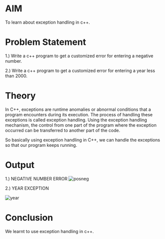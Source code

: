 # AIM
To learn about exception handling in c++.

# Problem Statement

1.) Write a c++ program to get a customized error for entering a negative number.

2.) Write a c++ program to get a customized error for entering a year less than 2000.

# Theory

In C++, exceptions are runtime anomalies or abnormal conditions that a program encounters during its execution. The process of handling these exceptions is called exception handling. Using the exception handling mechanism, the control from one part of the program where the exception occurred can be transferred to another part of the code.

So basically using exception handling in C++, we can handle the exceptions so that our program keeps running.


# Output

1.) NEGATIVE NUMBER ERROR
![posneg](https://github.com/user-attachments/assets/0fabafb5-c0d0-4eef-9f03-c297d4c66a56)


2.) YEAR EXCEPTION


![year](https://github.com/user-attachments/assets/546df199-3921-4957-a70a-67ca50560eba)



# Conclusion

We learnt to use exception handling in c++.
